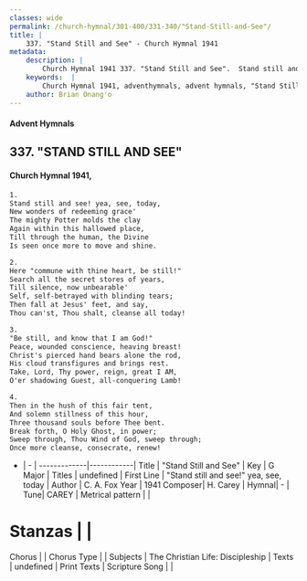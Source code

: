 ```yaml
---
classes: wide
permalink: /church-hymnal/301-400/331-340/"Stand-Still-and-See"/
title: |
    337. "Stand Still and See" - Church Hymnal 1941
metadata:
    description: |
        Church Hymnal 1941 337. "Stand Still and See".  Stand still and see! yea, see, today,  New wonders of redeeming grace'  The mighty Potter molds the clay  Again within this hallowed place,  Till through the human, the Divine  Is seen once more to move and shine. 
    keywords:  |
        Church Hymnal 1941, adventhymnals, advent hymnals, "Stand Still and See", "Stand still and see!" yea, see, today. 
    author: Brian Onang'o
---
```


#### Advent Hymnals
## 337. "STAND STILL AND SEE"
####  Church Hymnal 1941,

```txt
1.
Stand still and see! yea, see, today, 
New wonders of redeeming grace' 
The mighty Potter molds the clay 
Again within this hallowed place, 
Till through the human, the Divine 
Is seen once more to move and shine. 

2.
Here "commune with thine heart, be still!" 
Search all the secret stores of years, 
Till silence, now unbearable' 
Self, self-betrayed with blinding tears; 
Then fall at Jesus' feet, and say, 
Thou can'st, Thou shalt, cleanse all today! 

3.
"Be still, and know that I am God!" 
Peace, wounded conscience, heaving breast! 
Christ's pierced hand bears alone the rod, 
His cloud transfigures and brings rest. 
Take, Lord, Thy power, reign, great I AM, 
O'er shadowing Guest, all-conquering Lamb! 

4.
Then in the hush of this fair tent, 
And solemn stillness of this hour, 
Three thousand souls before Thee bent. 
Break forth, O Holy Ghost, in power; 
Sweep through, Thou Wind of God, sweep through; 
Once more cleanse, consecrate, renew!

```

- |   -  |
-------------|------------|
Title | "Stand Still and See" |
Key | G Major |
Titles | undefined |
First Line | "Stand still and see!" yea, see, today |
Author | C. A. Fox
Year | 1941
Composer| H. Carey |
Hymnal|  - |
Tune| CAREY |
Metrical pattern | |
# Stanzas |  |
Chorus |  |
Chorus Type |  |
Subjects | The Christian Life: Discipleship |
Texts | undefined |
Print Texts | 
Scripture Song |  |
    

